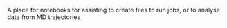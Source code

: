 A place for notebooks for assisting to create files to run jobs, or to analyse data from MD trajectories
